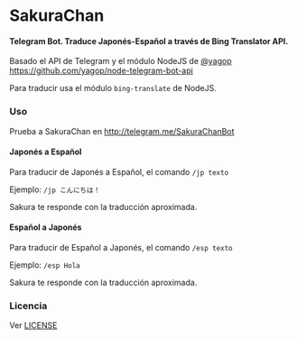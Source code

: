 # SakuraChan
#### Telegram Bot. Traduce Japonés-Español a través de Bing Translator API.

Basado el API de Telegram y el módulo NodeJS de [@yagop](https://github.com/yagop/node-telegram-bot-api) https://github.com/yagop/node-telegram-bot-api

Para traducir usa el módulo `bing-translate` de NodeJS.

### Uso
Prueba a SakuraChan en http://telegram.me/SakuraChanBot

#### Japonés a Español
Para traducir de Japonés a Español, el comando `/jp texto`

Ejemplo: `/jp こんにちは！`

Sakura te responde con la traducción aproximada.


#### Español a Japonés
Para traducir de Español a Japonés, el comando `/esp texto`

Ejemplo: `/esp Hola`

Sakura te responde con la traducción aproximada.

### Licencia

Ver [LICENSE](https://github.com/JuanjoSalvador/SakuraChan/blob/master/LICENSE)

